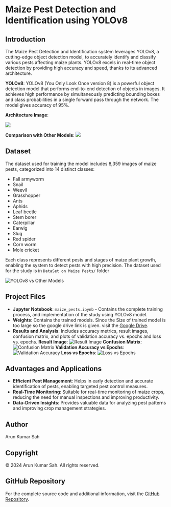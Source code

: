 
# Maize Pest Detection and Identification using YOLOv8

## Introduction

The Maize Pest Detection and Identification system leverages YOLOv8, a cutting-edge object detection model, to accurately identify and classify various pests affecting maize plants. YOLOv8 excels in real-time object detection by providing high accuracy and speed, thanks to its advanced architecture. 

**YOLOv8**: YOLOv8 (You Only Look Once version 8) is a powerful object detection model that performs end-to-end detection of objects in images. It achieves high performance by simultaneously predicting bounding boxes and class probabilities in a single forward pass through the network. The model gives accuracy of 95%.

**Architecture Image**: 

![](YOLOv8_self.png)

**Comparison with Other Models**: ![](Comparison.png)

## Dataset

The dataset used for training the model includes 8,359 images of maize pests, categorized into 14 distinct classes:

- Fall armyworm
- Snail
- Weevil
- Grasshopper
- Ants
- Aphids
- Leaf beetle
- Stem borer
- Caterpillar
- Earwig
- Slug
- Red spider
- Corn worm
- Mole cricket

Each class represents different pests and stages of maize plant growth, enabling the system to detect pests with high precision. The dataset used for the study is in `DataSet on Maize Pests/` folder

![YOLOv8 vs Other Models](Datasets_PieChart.jpeg)

## Project Files

- **Jupyter Notebook**: `maize_pests.ipynb` - Contains the complete training process, and implementation of the study using YOLOv8 model.
- **Weights**: Contains the trained models. Since the Size of trained model is too large so the google drive link is given.
visit the [Google Drive](https://drive.google.com/drive/folders/1-2SifQO3BlOeNZZ1YPTHMX6EId2KJch5?usp=drive_link).
- **Results and Analysis**: Includes accuracy metrics, result images, confusion matrix, and plots of validation accuracy vs. epochs and loss vs. epochs.
   **Result Image**:
  ![Result Image](Result.png)
   **Confusion Matrix**:
  ![Confusion Matrix](confusion_matrix.png)
   **Validation Accuracy vs Epochs**:
   ![Validation Accuracy](Validation_AccuracyVsEpochs.png)
   **Loss vs Epochs**:
  ![Loss vs Epochs](LossAndAccuracy.png)

## Advantages and Applications

- **Efficient Pest Management**: Helps in early detection and accurate identification of pests, enabling targeted pest control measures.
- **Real-Time Monitoring**: Suitable for real-time monitoring of maize crops, reducing the need for manual inspections and improving productivity.
- **Data-Driven Insights**: Provides valuable data for analyzing pest patterns and improving crop management strategies.

## Author

Arun Kumar Sah

## Copyright

© 2024 Arun Kumar Sah. All rights reserved.

## GitHub Repository

For the complete source code and additional information, visit the [GitHub Repository](https://github.com/arunsah10/Maize-Pest-Detection-And-Identification).
